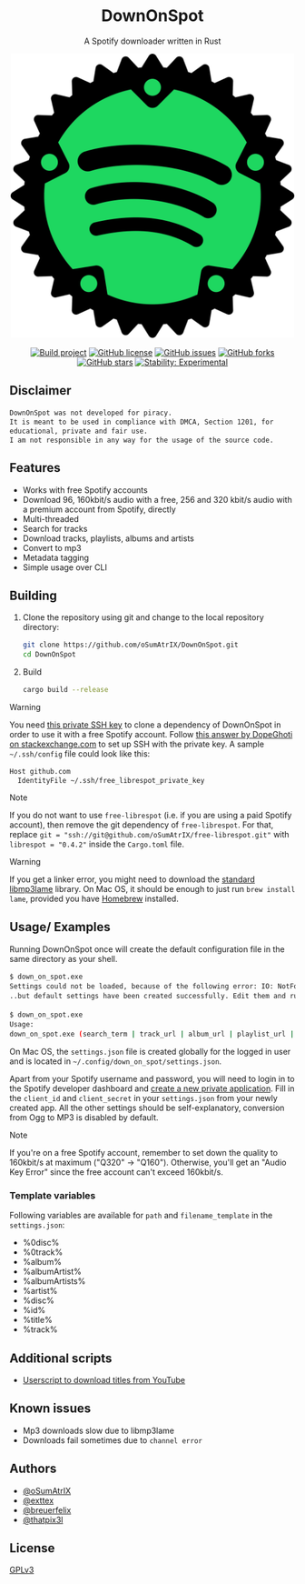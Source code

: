 <div align="center">

# DownOnSpot

A Spotify downloader written in Rust

<img src="assets/icon.svg" alt="drawing" width="500"/>

<br>

[![Build project](https://github.com/oSumAtrIX/DownOnSpot/actions/workflows/rust.yml/badge.svg)](https://github.com/oSumAtrIX/DownOnSpot/actions/workflows/rust.yml)
[![GitHub license](https://img.shields.io/github/license/oSumAtrIX/DownOnSpot)](https://github.com/oSumAtrIX/DownOnSpot/blob/main/LICENSE)
[![GitHub issues](https://img.shields.io/github/issues/oSumAtrIX/DownOnSpot)](https://github.com/oSumAtrIX/DownOnSpot/issues)
[![GitHub forks](https://img.shields.io/github/forks/oSumAtrIX/DownOnSpot)](https://github.com/oSumAtrIX/DownOnSpot/network)
[![GitHub stars](https://img.shields.io/github/stars/oSumAtrIX/DownOnSpot)](https://github.com/oSumAtrIX/DownOnSpot/stargazers)
[![Stability: Experimental](https://masterminds.github.io/stability/experimental.svg)](https://masterminds.github.io/stability/experimental.html)

</div>

## Disclaimer

```text
DownOnSpot was not developed for piracy.
It is meant to be used in compliance with DMCA, Section 1201, for educational, private and fair use.
I am not responsible in any way for the usage of the source code.
```

## Features

- Works with free Spotify accounts
- Download 96, 160kbit/s audio with a free, 256 and 320 kbit/s audio with a premium account from Spotify, directly
- Multi-threaded
- Search for tracks
- Download tracks, playlists, albums and artists
- Convert to mp3
- Metadata tagging
- Simple usage over CLI

## Building

1. Clone the repository using git and change to the local repository directory:

   ```bash
   git clone https://github.com/oSumAtrIX/DownOnSpot.git
   cd DownOnSpot
   ```

2. Build

   ```bash
   cargo build --release
   ```

> [!WARNING]
> You need [this private SSH key](assets/free_librespot_private_key) to clone a dependency of DownOnSpot in order to use it with a free Spotify account.
> Follow [this answer by DopeGhoti on stackexchange.com](https://unix.stackexchange.com/a/494485) to set up SSH with the private key.
> A sample `~/.ssh/config` file could look like this:
>
> ```text
> Host github.com
>   IdentityFile ~/.ssh/free_librespot_private_key
> ```

> [!NOTE]
> If you do not want to use `free-librespot` (i.e. if you are using a paid Spotify account), then remove the git dependency of `free-librespot`.
> For that, replace `git = "ssh://git@github.com/oSumAtrIX/free-librespot.git"` with `librespot = "0.4.2"` inside the `Cargo.toml` file.

> [!WARNING]
> If you get a linker error, you might need to download the [standard libmp3lame](https://www.rarewares.org/mp3-lame-libraries.php#libmp3lame) library.
> On Mac OS, it should be enough to just run `brew install lame`, provided you have [Homebrew](https://brew.sh/) installed.

## Usage/ Examples

Running DownOnSpot once will create the default configuration file in the same directory as your shell.

```bash
$ down_on_spot.exe
Settings could not be loaded, because of the following error: IO: NotFound No such file or directory. (os error 2)...
..but default settings have been created successfully. Edit them and run the program again.

$ down_on_spot.exe
Usage:
down_on_spot.exe (search_term | track_url | album_url | playlist_url | artist_url)
```

On Mac OS, the `settings.json` file is created globally for the logged in user and is located in `~/.config/down_on_spot/settings.json`.

Apart from your Spotify username and password, you will need to login in to the Spotify developer dashboard and [create a new private application](https://developer.spotify.com/dashboard/applications). Fill in the `client_id` and `client_secret` in your `settings.json` from your newly created app.
All the other settings should be self-explanatory, conversion from Ogg to MP3 is disabled by default.

> [!NOTE]
> If you're on a free Spotify account, remember to set down the quality to 160kbit/s at maximum ("Q320" -> "Q160"). Otherwise, you'll get an "Audio Key Error" since the free account can't exceed 160kbit/s.

### Template variables

Following variables are available for `path` and `filename_template` in the `settings.json`:

- %0disc%
- %0track%
- %album%
- %albumArtist%
- %albumArtists%
- %artist%
- %disc%
- %id%
- %title%
- %track%

## Additional scripts

- [Userscript to download titles from YouTube](https://gist.github.com/oSumAtrIX/6abf46e2ea25d32f4e6608c3c3cf837e)

## Known issues

- Mp3 downloads slow due to libmp3lame
- Downloads fail sometimes due to `channel error`

## Authors

- [@oSumAtrIX](https://osumatrix.me/#github)
- [@exttex](https://git.freezer.life/exttex)
- [@breuerfelix](https://github.com/breuerfelix)
- [@thatpix3l](https://github.com/thatpix3l)

## License

[GPLv3](https://choosealicense.com/licenses/gpl-3.0/)
